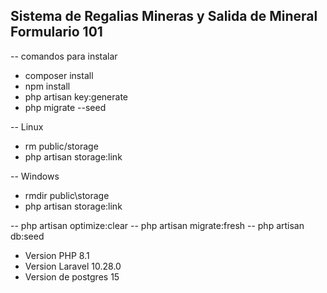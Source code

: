 ## Sistema de Regalias Mineras y Salida de Mineral Formulario 101

-- comandos para instalar

-   composer install
-   npm install
-   php artisan key:generate
-   php migrate --seed

-- Linux

-   rm public/storage
-   php artisan storage:link

-- Windows

-   rmdir public\storage
-   php artisan storage:link

-- php artisan optimize:clear
-- php artisan migrate:fresh
-- php artisan db:seed

-   Version PHP 8.1
-   Version Laravel 10.28.0
-   Version de postgres 15

